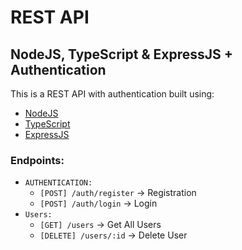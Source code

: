 # REST API
## NodeJS, TypeScript & ExpressJS + Authentication

This is a REST API with authentication built using:

- [NodeJS](https://nodejs.org/)
- [TypeScript](https://www.typescriptlang.org/)
- [ExpressJS](https://expressjs.com/)

### Endpoints:
- `AUTHENTICATION:`
  - `[POST] /auth/register` -> Registration
  - `[POST] /auth/login` -> Login
- `Users:`
  - `[GET] /users` -> Get All Users
  - `[DELETE] /users/:id` -> Delete User
